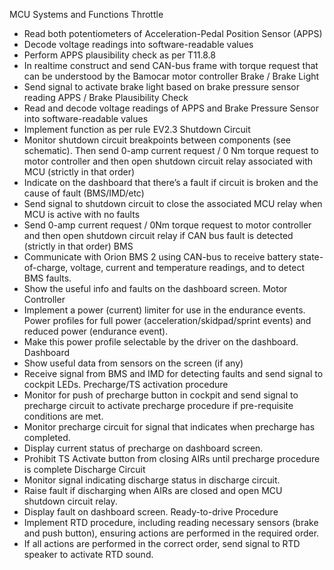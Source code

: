 ﻿MCU Systems and Functions
Throttle
* Read both potentiometers of Acceleration-Pedal Position Sensor (APPS)
* Decode voltage readings into software-readable values
* Perform APPS plausibility check as per T11.8.8 
* In realtime construct and send CAN-bus frame with torque request that can be understood by the Bamocar motor controller
Brake / Brake Light
* Send signal to activate brake light based on brake pressure sensor reading
APPS / Brake Plausibility Check
* Read and decode voltage readings of APPS and Brake Pressure Sensor into software-readable values
* Implement function as per rule EV2.3
Shutdown Circuit
* Monitor shutdown circuit breakpoints between components (see schematic). Then send 0-amp current request / 0 Nm torque request to motor controller and then open shutdown circuit relay associated with MCU (strictly in that order)
* Indicate on the dashboard that there’s a fault if circuit is broken and the cause of fault (BMS/IMD/etc)
* Send signal to shutdown circuit to close the associated MCU relay when MCU is active with no faults
* Send 0-amp current request / 0Nm torque request to motor controller and then open shutdown circuit relay if CAN bus fault is detected (strictly in that order)
BMS
* Communicate with Orion BMS 2 using CAN-bus to receive battery state-of-charge, voltage, current and temperature readings, and to detect BMS faults.
* Show the useful info and faults on the dashboard screen.
Motor Controller
* Implement a power (current) limiter for use in the endurance events. Power profiles for full power (acceleration/skidpad/sprint events) and reduced power (endurance event).
* Make this power profile selectable by the driver on the dashboard.
Dashboard
* Show useful data from sensors on the screen (if any)
* Receive signal from BMS and IMD for detecting faults and send signal to cockpit LEDs.
Precharge/TS activation procedure
* Monitor for push of precharge button in cockpit and send signal to precharge circuit to activate precharge procedure if pre-requisite conditions are met.
* Monitor precharge circuit for signal that indicates when precharge has completed.
* Display current status of precharge on dashboard screen.
* Prohibit TS Activate button from closing AIRs until precharge procedure is complete
Discharge Circuit
* Monitor signal indicating discharge status in discharge circuit.
* Raise fault if discharging when AIRs are closed and open MCU shutdown circuit relay.
* Display fault on dashboard screen.
Ready-to-drive Procedure
* Implement RTD procedure, including reading necessary sensors (brake and push button), ensuring actions are performed in the required order.
* If all actions are performed in the correct order, send signal to RTD speaker to activate RTD sound.